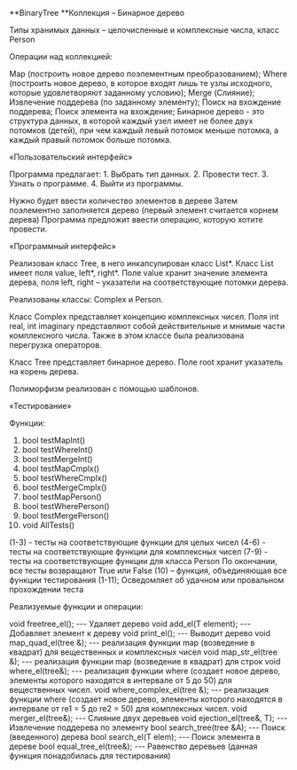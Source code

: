 **BinaryTree
**Коллекция – Бинарное дерево

Типы хранимых данных – целочисленные и комплексные числа, класс Person

Операции над коллекцией:

Map (построить новое дерево поэлементным преобразованием);
Where (построить новое дерево, в которое входят лишь те узлы исходного, которые удовлетворяют заданному условию);
Merge (Слияние);
Извлечение поддерева (по заданному элементу);
Поиск на вхождение поддерева;
Поиск элемента на вхождение;
Бинарное дерево - это структура данных, в которой каждый узел имеет не более двух потомков (детей), при чем каждый левый потомок меньше потомка, а каждый правый потомок больше потомка.

«Пользовательский интерфейс»

Программа предлагает: 
                      1. Выбрать тип данных. 
                      2. Провести тест.
                      3. Узнать о программе.
                      4. Выйти из программы.

Нужно будет ввести количество элементов в дереве
Затем поэлементно заполняется дерево (первый элемент считается корнем дерева)
Программа предложит ввести операцию, которую хотите провести.

«Программный интерфейс»

Реализован класс Tree, в него инкапсулирован класс List*.
Класс List имеет поля value, left*, right*. Поле value хранит значение элемента дерева, поля left, right – указатели на соответствующие потомки дерева.

Реализованы классы: Complex и Person.

Класс Complex представляет концепцию комплексных чисел. Поля int real, int imaginary представляют собой действительные и мнимые части комплексного числа. Также в этом классе была реализована перегрузка операторов.

Класс Tree представляет бинарное дерево. Поле root хранит указатель на корень дерева.

Полиморфизм реализован с помощью шаблонов.

«Тестирование»

Функции:

 1. bool testMapInt()
 2. bool testWhereInt()
 3. bool testMergeInt()
 4. bool testMapCmplx()
 5. bool testWhereCmplx()
 6. bool testMergeCmplx()
 7. bool testMapPerson()
 8. bool testWherePerson()
 9. bool testMergePerson()
 10. void AllTests()

(1-3) - тесты на соответствующие функции для целых чисел
(4-6) - тесты на соответствующие функции для комплексных чисел
(7-9) - тесты на соответствующие функции для класса Person
По окончании, все тесты возвращают True или False
(10) – функция, объединяющая все функции тестирования (1-11); Осведомляет об удачном или провальном прохождении теста

Реализуемые функции и операции:

void freetree_el(); --- Удаляет дерево
void add_el(T element); --- Добавляет элемент к дереву
void print_el(); --- Выводит дерево
void map_quad_el(tree &); --- реализация функции map (возведение в квадрат) для вещественных и комплексных чисел
void map_str_el(tree &); --- реализация функции map (возведение в квадрат) для строк
void where_el(tree&); --- реализация функции where (создает новое дерево, элементы которого находятся в интервале от 5 до 50) для вещественных чисел.
void where_complex_el(tree &); --- реализация функции where (создает новое дерево, элементы которого находятся в интервале от re1 = 5 до re2 = 50) для комплексных чисел.
void merger_el(tree&); --- Слияние двух деревьев
void ejection_el(tree&, T); --- Извлечение поддерева по элементу
bool search_tree(tree &A); --- Поиск (введенного) дерева
bool search_el(T elem); --- Поиск элемента в дереве
bool equal_tree_el(tree&); --- Равенство деревьев (данная функция понадобилась для тестирования)
